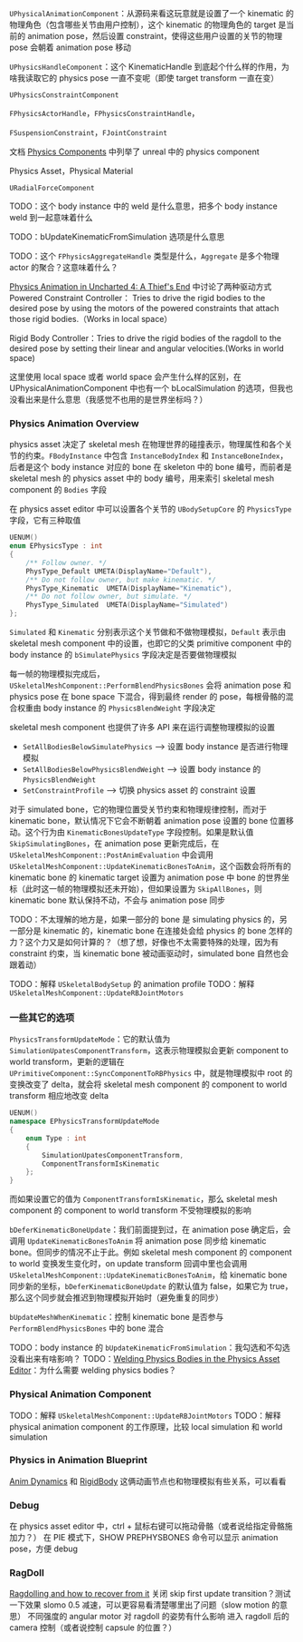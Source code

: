 `UPhysicalAnimationComponent`：从源码来看这玩意就是设置了一个 kinematic 的物理角色（包含哪些关节由用户控制），这个 kinematic 的物理角色的 target 是当前的 animation pose，然后设置 constraint，使得这些用户设置的关节的物理 pose 会朝着 animation pose 移动

`UPhysicsHandleComponent`：这个 KinematicHandle 到底起个什么样的作用，为啥我读取它的 physics pose 一直不变呢（即使 target transform 一直在变）

`UPhysicsConstraintComponent`

`FPhysicsActorHandle`，`FPhysicsConstraintHandle`，

`FSuspensionConstraint`，`FJointConstraint`

文档 [Physics Components](https://dev.epicgames.com/documentation/en-us/unreal-engine/physics-components-in-unreal-engine) 中列举了 unreal 中的 physics component

Physics Asset，Physical Material

`URadialForceComponent`

TODO：这个 body instance 中的 weld 是什么意思，把多个 body instance weld 到一起意味着什么 

TODO：bUpdateKinematicFromSimulation 选项是什么意思

TODO：这个 `FPhysicsAggregateHandle` 类型是什么，`Aggregate` 是多个物理 actor 的聚合？这意味着什么？


[Physics Animation in Uncharted 4: A Thief's End](https://www.youtube.com/watch?v=7S-_vuoKgR4) 中讨论了两种驱动方式
Powered Constraint Controller： Tries to drive the rigid bodies to the desired pose by using the motors of the powered constraints that attach those rigid bodies.（Works in local space）

Rigid Body Controller：Tries to drive the rigid bodies of the ragdoll to the desired pose by setting their linear and angular velocities.(Works in world space)

这里使用 local space 或者 world space 会产生什么样的区别，在 UPhysicalAnimationComponent 中也有一个 bLocalSimulation 的选项，但我也没看出来是什么意思（我感觉不也用的是世界坐标吗？）
### Physics Animation Overview
physics asset 决定了 skeletal mesh 在物理世界的碰撞表示，物理属性和各个关节的约束。`FBodyInstance` 中包含 `InstanceBodyIndex` 和 `InstanceBoneIndex`，后者是这个 body instance 对应的 bone 在 skeleton 中的 bone 编号，而前者是 skeletal mesh 的 physics asset 中的 body 编号，用来索引 skeletal mesh component 的 `Bodies` 字段

在 physics asset editor 中可以设置各个关节的 `UBodySetupCore` 的 `PhysicsType` 字段，它有三种取值
```c++
UENUM()
enum EPhysicsType : int
{
	/** Follow owner. */
	PhysType_Default UMETA(DisplayName="Default"),
	/** Do not follow owner, but make kinematic. */
	PhysType_Kinematic	UMETA(DisplayName="Kinematic"),
	/** Do not follow owner, but simulate. */
	PhysType_Simulated	UMETA(DisplayName="Simulated")
};
```
`Simulated` 和 `Kinematic` 分别表示这个关节做和不做物理模拟，`Default` 表示由 skeletal mesh component 中的设置，也即它的父类 primitive component 中的 body instance 的 `bSimulatePhysics` 字段决定是否要做物理模拟

每一帧的物理模拟完成后，`USkeletalMeshComponent::PerformBlendPhysicsBones` 会将 animation pose 和 physics pose 在 bone space 下混合，得到最终 render 的 pose，每根骨骼的混合权重由 body instance 的 `PhysicsBlendWeight` 字段决定

skeletal mesh component 也提供了许多 API 来在运行调整物理模拟的设置
* `SetAllBodiesBelowSimulatePhysics` --> 设置 body instance 是否进行物理模拟
* `SetAllBodiesBelowPhysicsBlendWeight` --> 设置 body instance 的 `PhysicsBlendWeight`
* `SetConstraintProfile` --> 切换 physics asset 的 constraint 设置

对于 simulated bone，它的物理位置受关节约束和物理规律控制，而对于 kinematic bone，默认情况下它会不断朝着 animation pose 设置的 bone 位置移动。这个行为由 `KinematicBonesUpdateType` 字段控制。如果是默认值 `SkipSimulatingBones`，在 animation pose 更新完成后，在 `USkeletalMeshComponent::PostAnimEvaluation` 中会调用 `USkeletalMeshComponent::UpdateKinematicBonesToAnim`，这个函数会将所有的 kinematic bone 的 kinematic target 设置为 animation pose 中 bone 的世界坐标（此时这一帧的物理模拟还未开始），但如果设置为 `SkipAllBones`，则 kinematic bone 默认保持不动，不会与 animation pose 同步

TODO：不太理解的地方是，如果一部分的 bone 是 simulating physics 的，另一部分是 kinematic 的，kinematic bone 在连接处会给 physics 的 bone 怎样的力？这个力又是如何计算的？（想了想，好像也不太需要特殊的处理，因为有 constraint 约束，当 kinematic bone 被动画驱动时，simulated bone 自然也会跟着动）

TODO：解释 `USkeletalBodySetup` 的 animation profile
TODO：解释 `USkeletalMeshComponent::UpdateRBJointMotors`
### 一些其它的选项
`PhysicsTransformUpdateMode`：它的默认值为 `SimulationUpatesComponentTransform`，这表示物理模拟会更新 component to world transform，更新的逻辑在 `UPrimitiveComponent::SyncComponentToRBPhysics` 中，就是物理模拟中 root 的变换改变了 delta，就会将 skeletal mesh component 的 component to world transform 相应地改变 delta
```c++
UENUM()
namespace EPhysicsTransformUpdateMode
{
	enum Type : int
	{
		SimulationUpatesComponentTransform,
		ComponentTransformIsKinematic
	};
}
```
而如果设置它的值为 `ComponentTransformIsKinematic`，那么 skeletal mesh component 的 component to world transform 不受物理模拟的影响

`bDeferKinematicBoneUpdate`：我们前面提到过，在 animation pose 确定后，会调用 `UpdateKinematicBonesToAnim` 将 animation pose 同步给 kinematic bone。但同步的情况不止于此。例如 skeletal mesh component 的 component to world 变换发生变化时，on update transform 回调中里也会调用 `USkeletalMeshComponent::UpdateKinematicBonesToAnim`，给 kinematic bone 同步新的坐标，`bDeferKinematicBoneUpdate` 的默认值为 false，如果它为 true，那么这个同步就会推迟到物理模拟开始时（避免重复的同步）

`bUpdateMeshWhenKinematic`：控制 kinematic bone 是否参与 `PerformBlendPhysicsBones` 中的 bone 混合

TODO：body instance 的 `bUpdateKinematicFromSimulation`：我勾选和不勾选没看出来有啥影响？
TODO：[Welding Physics Bodies in the Physics Asset Editor](https://dev.epicgames.com/documentation/en-us/unreal-engine/welding-physics-bodies-in-unreal-engine-by-using-the-physics-asset-editor)：为什么需要 welding physics bodies？
### Physical Animation Component
TODO：解释 `USkeletalMeshComponent::UpdateRBJointMotors`
TODO：解释 physical animation component 的工作原理，比较 local simulation 和 world simulation
### Physics in Animation Blueprint
[Anim Dynamics](https://dev.epicgames.com/documentation/en-us/unreal-engine/animation-blueprint-animdynamics-in-unreal-engine) 和 [RigidBody](https://dev.epicgames.com/documentation/en-us/unreal-engine/animation-blueprint-rigid-body-in-unreal-engine) 这俩动画节点也和物理模拟有些关系，可以看看
### Debug
在 physics asset editor 中，ctrl + 鼠标右键可以拖动骨骼（或者说给指定骨骼施加力？）
在 PIE 模式下，SHOW PREPHYSBONES 命令可以显示 animation pose，方便 debug



### RagDoll
[Ragdolling and how to recover from it](https://dev.epicgames.com/community/learning/tutorials/mvvL/unreal-engine-ragdolling-and-how-to-recover-from-it)
关闭 skip first update transition？测试一下效果
slomo 0.5 减速，可以更容易看清楚哪里出了问题（slow motion 的意思）
不同强度的 angular motor 对 ragdoll 的姿势有什么影响
进入 ragdoll 后的 camera 控制（或者说控制 capsule 的位置？）